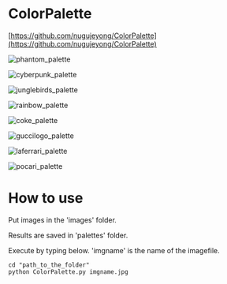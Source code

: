 # ColorPalette

[https://github.com/nugujeyong/ColorPalette](https://github.com/nugujeyong/ColorPalette)

![phantom_palette](https://user-images.githubusercontent.com/59949284/106217358-69e0a800-6218-11eb-8581-87c0c90aff03.png)

![cyberpunk_palette](https://user-images.githubusercontent.com/59949284/106218104-06f01080-621a-11eb-98b0-80839a34d9e9.png)

![junglebirds_palette](https://user-images.githubusercontent.com/59949284/106217752-48cc8700-6219-11eb-8bbe-dfdd1d55240d.png)

![rainbow_palette](https://user-images.githubusercontent.com/59949284/106217754-4a964a80-6219-11eb-9efb-fac255d0c464.png)

![coke_palette](https://user-images.githubusercontent.com/59949284/106217347-65b48a80-6218-11eb-877e-95ceccf53a6b.png)

![guccilogo_palette](https://user-images.githubusercontent.com/59949284/106217349-664d2100-6218-11eb-8e7f-f0b7f9c721b7.png)

![laferrari_palette](https://user-images.githubusercontent.com/59949284/106217352-664d2100-6218-11eb-938d-139320482040.png)

![pocari_palette](https://user-images.githubusercontent.com/59949284/106217360-6b11d500-6218-11eb-9633-cae40ba36616.png)


# How to use

Put images in the 'images' folder.

Results are saved in 'palettes' folder.

Execute by typing below. 'imgname' is the name of the imagefile. 
```
cd "path_to_the_folder"
python ColorPalette.py imgname.jpg
```
